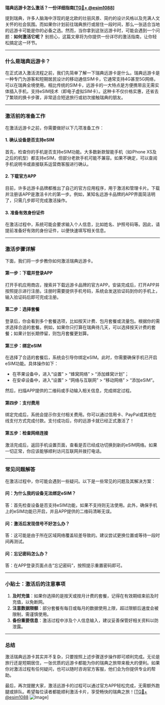 **瑞典远游卡怎么激活？一份详细指南[[TG💪+ @esim1088](https://t.me/s/esim1088)]**

提到瑞典，许多人脑海中浮现的是北欧的壮丽风景、简约的设计风格以及充满人文关怀的社会氛围。而如果你计划前往瑞典旅行或居住一段时间，那么一张适合当地的远游卡可能是你的必备之选。然而，当你拿到这张远游卡时，可能会遇到一个问题：**如何激活它呢？** 别担心，这篇文章将为你提供一份详尽的激活指南，让你轻松搞定这一环节。

---

### **什么是瑞典远游卡？**
在正式进入激活流程之前，我们先简单了解一下瑞典远游卡是什么。瑞典远游卡是一种专门为游客和短期居民设计的移动通信SIM卡，它通常支持4G甚至5G网络，可以在瑞典全境使用。相比传统的SIM卡，远游卡的一大特点是方便携带且无需实体插入手机，支持eSIM技术（即电子虚拟SIM卡）。这种卡不仅价格实惠，还省去了繁琐的换卡步骤，非常适合短途旅行或初次接触瑞典的朋友。

---

### **激活前的准备工作**
在激活远游卡之前，你需要做好以下几项准备工作：

#### **1. 确认设备是否支持eSIM**
首先，检查你的手机是否支持eSIM功能。大多数新款智能手机（如iPhone XS及之后的机型）都支持eSIM，但部分老款手机可能不兼容。如果不确定，可以查阅手机说明书或直接联系运营商客服进行确认。

#### **2. 下载官方APP**
目前，许多远游卡品牌都推出了自己的官方应用程序，用于激活和管理卡片。下载并注册该APP是激活卡片的第一步。例如，某知名远游卡品牌的APP界面简洁明了，只需几步即可完成激活操作。

#### **3. 准备有效身份证件**
在激活过程中，系统可能会要求输入个人信息，比如姓名、护照号码等。因此，请提前准备好有效的身份证件，以便快速填写相关信息。

---

### **激活步骤详解**
下面，我们将一步步教你如何激活瑞典远游卡。

#### **第一步：下载并登录APP**
打开手机应用商店，搜索并下载远游卡品牌的官方APP。安装完成后，打开APP并按照提示进行注册。注册时需要提供手机号码，系统会发送验证码到你的手机上，输入验证码后即可完成注册。

#### **第二步：选择套餐**
登录后，你会看到多个套餐选项，比如按天计费、包月套餐或流量包。根据你的需求选择合适的套餐。例如，如果你只打算在瑞典待几天，可以选择按天计费的套餐；如果计划长期停留，则包月套餐更划算。

#### **第三步：绑定eSIM**
在选择了合适的套餐后，系统会引导你绑定eSIM。此时，你需要确保手机已开启eSIM功能。具体操作如下：
- 在苹果设备中，进入“设置” > “蜂窝网络” > “添加蜂窝计划”；
- 在安卓设备中，进入“设置” > “网络与互联网” > “移动网络” > “添加eSIM”。

然后，扫描APP提供的二维码或手动输入相关信息，完成绑定过程。

#### **第四步：支付费用**
绑定完成后，系统会提示你支付相关费用。你可以通过信用卡、PayPal或其他在线支付方式完成付款。支付成功后，你的远游卡就已经正式激活了！

#### **第五步：检查网络连接**
激活完成后，返回手机设置页面，查看是否已经成功切换到新的eSIM网络。如果一切正常，你应该能够顺利访问互联网并拨打电话。

---

### **常见问题解答**
在激活过程中，你可能会遇到一些疑问。以下是一些常见的问题及其解决方案：

#### **问：为什么我的设备无法绑定eSIM？**
答：首先检查设备是否支持eSIM功能，如果不支持则无法使用。此外，确保手机上的eSIM功能已开启，并且APP提供的二维码清晰无误。

#### **问：激活后发现信号不好怎么办？**
答：这可能是由于所在区域网络覆盖较差导致的。建议尝试更换位置或等待一段时间再测试。

#### **问：忘记密码怎么办？**
答：在APP登录页面点击“忘记密码”，按照提示重置密码即可。

---

### **小贴士：激活后的注意事项**
1. **及时充值**：如果你选择的是按天或按月计费的套餐，记得在有效期结束前及时充值，以免断网。
2. **注意数据限额**：部分套餐有每日或每月的数据使用上限，超过限额后速度会被限制，需谨慎使用。
3. **备份重要信息**：激活过程中涉及个人信息输入，建议妥善保管好相关资料以防泄露。

---

### **总结**
激活瑞典远游卡其实并不复杂，只要按照上述步骤逐步操作即可顺利完成。无论是旅行还是短期居住，一张优质的远游卡都能为你的瑞典之旅带来极大的便利。如果你对激活过程有任何疑问，也可以随时咨询官方客服，他们会为你提供专业的帮助。

最后，再次提醒大家，激活远游卡的过程可以通过官方APP轻松完成，无需额外跑腿或排队。希望每位读者都能顺利激活卡片，享受畅快的瑞典之旅！[[TG💪+ @esim1088](https://t.me/s/esim1088) ![Image](https://i.postimg.cc/4NQfJmqS/Snipaste-2025-05-13-00-14-12.png)]